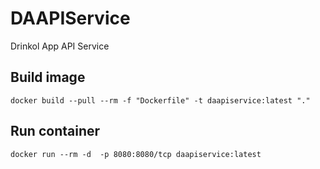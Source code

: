 # DAAPIService

Drinkol App API Service

## Build image
`docker build --pull --rm -f "Dockerfile" -t daapiservice:latest "."`

## Run container 
`docker run --rm -d  -p 8080:8080/tcp daapiservice:latest`